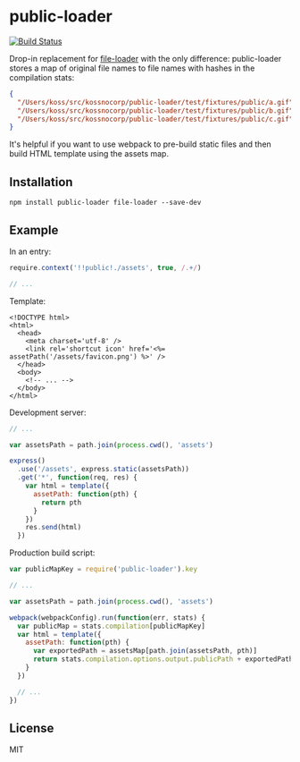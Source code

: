 # public-loader
[![Build Status](https://travis-ci.org/kossnocorp/public-loader.svg?branch=master)](https://travis-ci.org/kossnocorp/public-loader)

Drop-in replacement for [file-loader](https://github.com/webpack/file-loader)
with the only difference: public-loader stores a map of original file names to
file names with hashes in the compilation stats:

``` json
{
  "/Users/koss/src/kossnocorp/public-loader/test/fixtures/public/a.gif": "980d0a50ac153b475e9fb1b8ffe22619.gif",
  "/Users/koss/src/kossnocorp/public-loader/test/fixtures/public/b.gif": "980d0a50ac153b475e9fb1b8ffe22619.gif",
  "/Users/koss/src/kossnocorp/public-loader/test/fixtures/public/c.gif": "980d0a50ac153b475e9fb1b8ffe22619.gif"
}
```

It's helpful if you want to use webpack to pre-build static files and then
build HTML template using the assets map.

## Installation

```
npm install public-loader file-loader --save-dev
```

## Example

In an entry:

``` js
require.context('!!public!./assets', true, /.+/)

// ...
```

Template:

``` erb
<!DOCTYPE html>
<html>
  <head>
    <meta charset='utf-8' />
    <link rel='shortcut icon' href='<%= assetPath('/assets/favicon.png') %>' />
  </head>
  <body>
    <!-- ... -->
  </body>
</html>
```

Development server:

``` js
// ...

var assetsPath = path.join(process.cwd(), 'assets')

express()
  .use('/assets', express.static(assetsPath))
  .get('*', function(req, res) {
    var html = template({
      assetPath: function(pth) {
        return pth
      }
    })
    res.send(html)
  })
```

Production build script:

``` js
var publicMapKey = require('public-loader').key

// ...

var assetsPath = path.join(process.cwd(), 'assets')

webpack(webpackConfig).run(function(err, stats) {
  var publicMap = stats.compilation[publicMapKey]
  var html = template({
    assetPath: function(pth) {
      var exportedPath = assetsMap[path.join(assetsPath, pth)]
      return stats.compilation.options.output.publicPath + exportedPath
    }
  })

  // ...
})
```

## License

MIT
